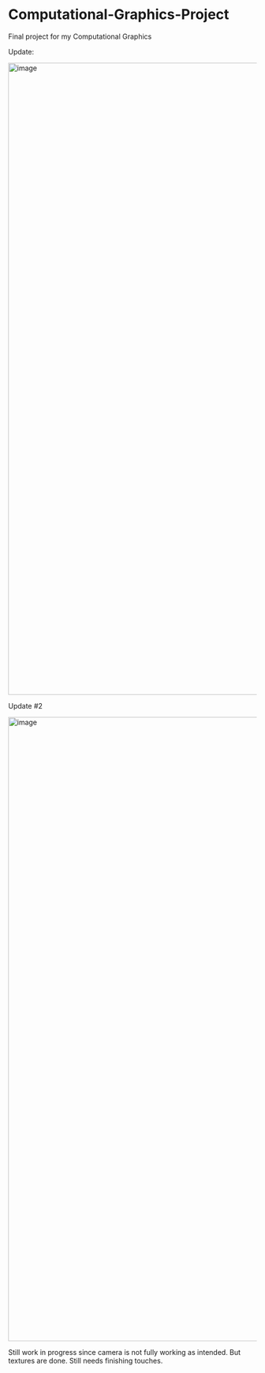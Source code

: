 # Computational-Graphics-Project
Final project for my  Computational Graphics



Update: 

<img width="1280" alt="image" src="https://user-images.githubusercontent.com/71990835/195901360-b995f895-3c39-497c-a693-860cfeefcc9c.png">




Update #2

<img width="1264" alt="image" src="https://user-images.githubusercontent.com/71990835/201462514-70358db9-417d-4646-978e-ea12e8bf1584.png">

Still work in progress since camera is not fully working as intended. But textures are done. Still needs finishing touches. 
